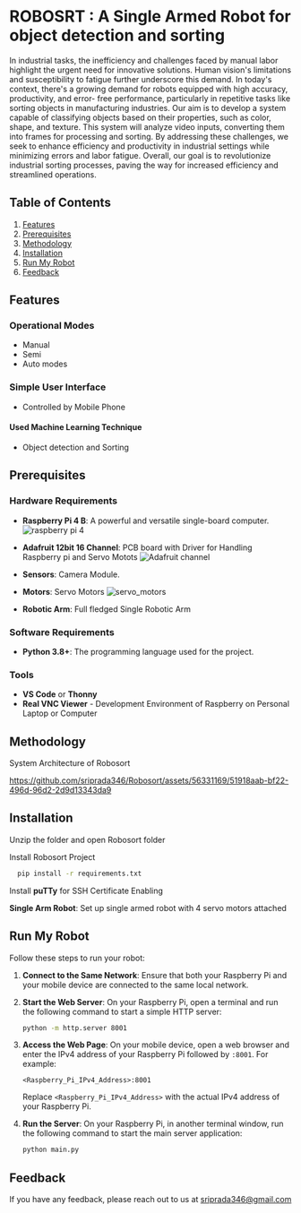 
# ROBOSRT : A Single Armed Robot for object detection and sorting 

In industrial tasks, the inefficiency and challenges faced by manual labor highlight
the urgent need for innovative solutions. Human vision's limitations and
susceptibility to fatigue further underscore this demand. In today's context, there's a
growing demand for robots equipped with high accuracy, productivity, and error-
free performance, particularly in repetitive tasks like sorting objects in
manufacturing industries.  Our aim is to
develop a system capable of classifying objects based on their properties, such as
color, shape, and texture. This system will analyze video inputs, converting them
into frames for processing and sorting. By addressing these challenges, we seek to
enhance efficiency and productivity in industrial settings while minimizing errors
and labor fatigue.  Overall, our goal is to revolutionize industrial sorting
processes, paving the way for increased efficiency and streamlined operations. 


## Table of Contents
1. [Features](#features)
2. [Prerequisites](#prerequisites)
3. [Methodology](#methodology)
4. [Installation](#installation)
5. [Run My Robot](#run-my-robot)
6. [Feedback](#feedback)




## Features

### Operational Modes
-  Manual
-  Semi
-  Auto modes

### Simple User Interface
- Controlled by Mobile Phone

 #### Used Machine Learning Technique
- Object detection and Sorting 


## Prerequisites

### Hardware Requirements
- **Raspberry Pi 4 B**: A powerful and versatile single-board computer.
![raspberry pi 4](https://github.com/sriprada346/Robosort/assets/56331169/57576ecc-c524-4666-b386-8fe34e4ff730)

- **Adafruit 12bit 16 Channel**: PCB board with Driver for Handling Raspberry pi and Servo Motots
  ![Adafruit channel](https://github.com/sriprada346/Robosort/assets/56331169/ee7a3b4e-d2f6-4417-a73d-7695ca843fe9)
- **Sensors**: Camera Module.
- **Motors**: Servo Motors
  ![servo_motors](https://github.com/sriprada346/Robosort/assets/56331169/18ed47e0-4fc0-42f7-a5fa-77e8e16209cc)
- **Robotic Arm**: Full fledged Single Robotic Arm
  

### Software Requirements
- **Python 3.8+**: The programming language used for the project.

### Tools
- **VS Code** or **Thonny**
- **Real VNC Viewer** - Development Environment of Raspberry on Personal Laptop or Computer  


## Methodology

System Architecture of Robosort

https://github.com/sriprada346/Robosort/assets/56331169/51918aab-bf22-496d-96d2-2d9d13343da9




## Installation

Unzip the folder and open Robosort folder

Install Robosort Project

```bash
  pip install -r requirements.txt
```
Install **puTTy** for SSH Certificate Enabling

**Single Arm Robot**: Set up single armed robot with 4 servo motors attached





    
## Run My Robot
Follow these steps to run your robot:
1. **Connect to the Same Network**:
    Ensure that both your Raspberry Pi and your mobile device are connected to the same local network.

2. **Start the Web Server**:
    On your Raspberry Pi, open a terminal and run the following command to start a simple HTTP server:
    ```sh
    python -m http.server 8001
    ```

3. **Access the Web Page**:
    On your mobile device, open a web browser and enter the IPv4 address of your Raspberry Pi followed by `:8001`. For example:
    ```
    <Raspberry_Pi_IPv4_Address>:8001
    ```
    Replace `<Raspberry_Pi_IPv4_Address>` with the actual IPv4 address of your Raspberry Pi.

4. **Run the Server**:
    On your Raspberry Pi, in another terminal window, run the following command to start the main server application:
    ```sh
    python main.py
    ```

## Feedback

If you have any feedback, please reach out to us at sriprada346@gmail.com



